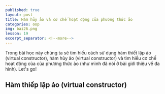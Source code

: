 ```yaml
---
published: true
layout: post
title: Hàm hủy ảo và cơ chế hoạt động của phương thức ảo
categories: oop
img: bai26.png
lesson: 19
excerpt_separator: <!--more-->
---
```

Trong bài học này chúng ta sẽ tìm hiểu cách sử dụng hàm thiết lập ảo (virtual constructor), hàm hủy ảo (virtual constructor) và tìm hiểu cơ chế hoạt động của của phương thức ảo (như mình đã nói ở bài giới thiệu về đa hình). Let's go!<!--more-->
## Hàm thiếp lập ảo (virtual constructor)
